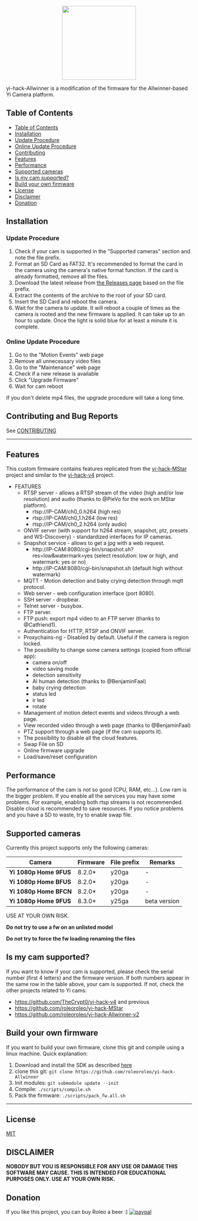 <p align="center">
	<img height="200" src="https://user-images.githubusercontent.com/39277388/80304933-cb6f7400-87b9-11ea-878b-75e48779e997.png">
</p>

yi-hack-Allwinner is a modification of the firmware for the Allwinner-based Yi Camera platform.

## Table of Contents
- [Table of Contents](#table-of-contents)
- [Installation](#installation)
- [Update Procedure](#update-procedure)
- [Online Update Procedure](#online-update-procedure)
- [Contributing](#contributing-and-bug-reports)
- [Features](#features)
- [Performance](#performance)
- [Supported cameras](#supported-cameras)
- [Is my cam supported?](#is-my-cam-supported)
- [Build your own firmware](#build-your-own-firmware)
- [License](#license)
- [Disclaimer](#disclaimer)
- [Donation](#donation)


## Installation

### Update Procedure
1. Check if your cam is supported in the "Supported cameras" section and note the file prefix.
2. Format an SD Card as FAT32. It's recommended to format the card in the camera using the camera's native format function. If the card is already formatted, remove all the files.
3. Download the latest release from [the Releases page](https://github.com/roleoroleo/yi-hack-Allwinner/releases) based on the file prefix.
4. Extract the contents of the archive to the root of your SD card.
5. Insert the SD Card and reboot the camera.
6. Wait for the camera to update. It will reboot a couple of times as the camera is rooted and the new firmware is applied. It can take up to an hour to update. Once the light is solid blue for at least a minute it is complete.


### Online Update Procedure
1. Go to the "Motion Events" web page
2. Remove all unnecessary video files
3. Go to the "Maintenance" web page
4. Check if a new release is available
5. Click "Upgrade Firmware"
6. Wait for cam reboot

If you don't delete mp4 files, the upgrade procedure will take a long time.


## Contributing and Bug Reports
See [CONTRIBUTING](CONTRIBUTING.md)

---

## Features
This custom firmware contains features replicated from the [yi-hack-MStar](https://github.com/roleoroleo/yi-hack-MStar) project and similar to the [yi-hack-v4](https://github.com/TheCrypt0/yi-hack-v4) project.

- FEATURES
  - RTSP server - allows a RTSP stream of the video (high and/or low resolution) and audio (thanks to @PieVo for the work on MStar platform).
    - rtsp://IP-CAM/ch0_0.h264             (high res)
    - rtsp://IP-CAM/ch0_1.h264             (low res)
    - rtsp://IP-CAM/ch0_2.h264             (only audio)
  - ONVIF server (with support for h264 stream, snapshot, ptz, presets and WS-Discovery) - standardized interfaces for IP cameras.
  - Snapshot service - allows to get a jpg with a web request.
    - http://IP-CAM:8080/cgi-bin/snapshot.sh?res=low&watermark=yes        (select resolution: low or high, and watermark: yes or no)
    - http://IP-CAM:8080/cgi-bin/snapshot.sh                              (default high without watermark)
  - MQTT - Motion detection and baby crying detection through mqtt protocol.
  - Web server - web configuration interface (port 8080).
  - SSH server - dropbear.
  - Telnet server - busybox.
  - FTP server.
  - FTP push: export mp4 video to an FTP server (thanks to @Catfriend1).
  - Authentication for HTTP, RTSP and ONVIF server.
  - Proxychains-ng - Disabled by default. Useful if the camera is region locked.
  - The possibility to change some camera settings (copied from official app):
    - camera on/off
    - video saving mode
    - detection sensitivity
    - AI human detection (thanks to @BenjaminFaal)
    - baby crying detection
    - status led
    - ir led
    - rotate
  - Management of motion detect events and videos through a web page.
  - View recorded video through a web page (thanks to @BenjaminFaal)
  - PTZ support through a web page (if the cam supports it).
  - The possibility to disable all the cloud features.
  - Swap File on SD
  - Online firmware upgrade
  - Load/save/reset configuration


## Performance

The performance of the cam is not so good (CPU, RAM, etc...). Low ram is the bigger problem.
If you enable all the services you may have some problems.
For example, enabling both rtsp streams is not recommended.
Disable cloud is recommended to save resources.
If you notice problems and you have a SD to waste, try to enable swap file.


## Supported cameras

Currently this project supports only the following cameras:

| Camera | Firmware | File prefix | Remarks |
| --- | --- | --- | --- |
| **Yi 1080p Home 9FUS** | 8.2.0* | y20ga | - |
| **Yi 1080p Home BFUS** | 8.2.0* | y20ga | - |
| **Yi 1080p Home BFCN** | 8.2.0* | y20ga | - |
| **Yi 1080p Home 9FUS** | 8.3.0* | y25ga | beta version |

USE AT YOUR OWN RISK.

**Do not try to use a fw on an unlisted model**

**Do not try to force the fw loading renaming the files**


## Is my cam supported?

If you want to know if your cam is supported, please check the serial number (first 4 letters) and the firmware version.
If both numbers appear in the same row in the table above, your cam is supported.
If not, check the other projects related to Yi cams:
- https://github.com/TheCrypt0/yi-hack-v4 and previous
- https://github.com/roleoroleo/yi-hack-MStar
- https://github.com/roleoroleo/yi-hack-Allwinner-v2


## Build your own firmware

If you want to build your own firmware, clone this git and compile using a linux machine. Quick explanation:

1. Download and install the SDK as described [here](https://github.com/roleoroleo/yi-hack-Allwinner/wiki/Build-your-own-firmware-(thanks-to-@Xandrios))
2. clone this git: `git clone https://github.com/roleoroleo/yi-hack-Allwinner`
3. Init modules: `git submodule update --init`
4. Compile: `./scripts/compile.sh`
5. Pack the firmware: `./scripts/pack_fw.all.sh`

----

## License
[MIT](https://choosealicense.com/licenses/mit/)

## DISCLAIMER
**NOBODY BUT YOU IS RESPONSIBLE FOR ANY USE OR DAMAGE THIS SOFTWARE MAY CAUSE. THIS IS INTENDED FOR EDUCATIONAL PURPOSES ONLY. USE AT YOUR OWN RISK.**

## Donation
If you like this project, you can buy Roleo a beer :) 
[![paypal](https://www.paypalobjects.com/en_US/i/btn/btn_donateCC_LG.gif)](https://www.paypal.com/cgi-bin/webscr?cmd=_donations&business=JBYXDMR24FW7U&currency_code=EUR&source=url)
